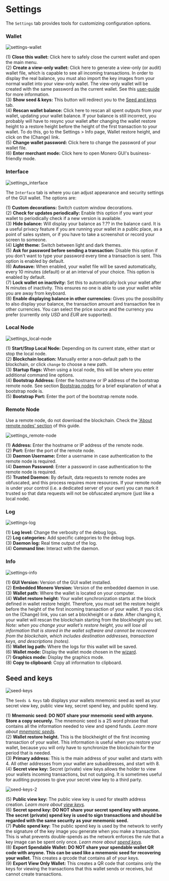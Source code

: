 # Settings
The `Settings` tab provides tools for customizing configuration options.

### Wallet
![settings-wallet](media/black_settings-wallet.png)

(1) **Close this wallet:** Click here to safely close the current wallet and open the main menu.  
(2) **Create a view-only wallet:** Click here to generate a view-only (or audit) wallet file, which is capable to see all incoming transactions. In order to display the real balance, you must also import the key images from your normal wallet into your view-only wallet. The view-only wallet will be created with the same password as the current wallet. See this [user-guide](https://getmonero.org/resources/user-guides/view_only.html) for more information.  
(3) **Show seed & keys:** This button will redirect you to the [Seed and keys](#seed-and-keys) tab.  
(4) **Rescan wallet balance:** Click here to rescan all spent outputs from your wallet, updating your wallet balance. If your balance is still incorrect, you probably will have to resync your wallet after changing the wallet restore height to a restore height before the height of the first transaction to your wallet. To do this, go to the Settings > Info page, Wallet restore height, and click on the (Change) link.  
(5) **Change wallet password:** Click here to change the password of your wallet file.  
(6) **Enter merchant mode:** Click here to open Monero GUI's business-friendly mode.  


### Interface
![settings_interface](media/black_settings-interface.png)

The `Interface` tab is where you can adjust appearance and security settings of the GUI wallet. The options are:

(1) **Custom decorations:** Switch custom window decorations.  
(2) **Check for updates periodically:** Enable this option if you want your wallet to periodically check if a new version is available.  
(3) **Hide balance:** Will display your balance as ?.?? in the balance card. It is a useful privacy feature if you are running your wallet in a public place, as a point of sales system, or if you have to take a screenshot or record your screen to someone.  
(4) **Light theme:** Switch between light and dark themes.  
(5) **Ask for password before sending a transaction:** Disable this option if you don't want to type your password every time a transaction is sent. This option is enabled by default.  
(6) **Autosave:** When enabled, your wallet file will be saved automatically, every 10 minutes (default) or at an interval of your choice. This option is enabled by default.  
(7) **Lock wallet on inactivity:** Set this to automatically lock your wallet after N minutes of inactivity. This ensures no one is able to use your wallet while you are away from keyboard.  
(8) **Enable displaying balance in other currencies:** Gives you the possibility to also display your balance, the transaction amount and transaction fee in other currencies. You can select the price source and the currency you prefer (currently only *USD* and *EUR* are supported).

### Local Node
![settings_local-node](media/black_settings-node-local_node.png)

(1) **Start/Stop Local Node:** Depending on its current state, either start or stop the local node.  
(2) **Blockchain location:** Manually enter a non-default path to the blockchain, or click `change` to choose a new path.  
(3) **Startup flags:** When using a local node, this will be where you enter additional command line options.  
(4) **Bootstrap Address:** Enter the hostname or IP address of the bootstrap remote node. See section [Bootstrap nodes](#bootstrap-nodes) for a brief explanation of what a bootstrap node is.  
(5) **Bootstrap Port:** Enter the port of the bootstrap remote node.  

### Remote Node
Use a remote node, do not download the blockchain. Check the ['About remote nodes' section](#about-remote-nodes) of this guide.

![settings_remote-node](media/black_settings-node-remote_node.png)

(1) **Address:** Enter the hostname or IP address of the remote node.  
(2) **Port:** Enter the port of the remote node.  
(3) **Daemon Username:**  Enter a username in case authentication to the remote node is required.  
(4) **Daemon Password:**  Enter a password in case authentication to the remote node is required.  
(5) **Trusted Daemon:** By default, data requests to remote nodes are obfuscated, and this process requires more resources. If your remote node is under your control (i.e. a dedicated server of your own) you can mark it trusted so that data requests will not be obfuscated anymore (just like a local node).

### Log
![settings-log](media/black_settings-log.png)

(1) **Log level:** Change the verbosity of the debug logs.  
(2) **Log categories:** Add specific categories to the debug logs.  
(3) **Daemon log:** Real time output of the log.  
(4) **Command line:** Interact with the daemon.

### Info
![settings-info](media/black_settings-info.png)

(1) **GUI Version:** Version of the GUI wallet installed.  
(2) **Embedded Monero Version:** Version of the embedded daemon in use.  
(3) **Wallet path:** Where the wallet is located on your computer.  
(4) **Wallet restore height:** Your wallet synchronization starts at the block defined in wallet restore height. Therefore, you must set the restore height before the height of the first incoming transaction of your wallet. If you click on the (Change) link, you can set a blockheight or a date. After changing it, your wallet will rescan the blockchain starting from the blockheight you set. *Note: when you change your wallet's restore height, you will lose all information that is stored in the wallet software and cannot be recovered from the blockchain, which includes destination addresses, transaction keys, and descriptions (notes).*   
(5) **Wallet log path:** Where the logs for this wallet will be saved.  
(6) **Wallet mode:** Display the wallet mode chosen in the [wizard](#choose-wallet-mode).  
(7) **Graphics mode:** Display the graphics mode.  
(8) **Copy to clipboard:** Copy all information to clipboard.  

## Seed and keys
![seed-keys](media/black_seed-keys.png)

The `Seeds & Keys` tab displays your wallets mnemonic seed as well as your secret view key, public view key, secret spend key, and public spend key.

(1) **Mnemonic seed: DO NOT share your mnemonic seed with anyone. Store a copy securely.** The mnemonic seed is a 25 word phrase that contains all the information needed to view and spend funds. *Learn more about [mnemonic seeds](https://getmonero.org/resources/moneropedia/mnemonicseed.html).*  
(2) **Wallet restore height.** This is the blockheight of the first incoming transaction of your wallet. This information is useful when you restore your wallet, because you will only have to synchronize the blockchain for the period that is needed.  
(3) **Primary address:** This is the main address of your wallet and starts with 4. All other addresses from your wallet are subaddresses, and start with 8.  
(4) **Secret view key:** Secret (private) view keys allows the holder to view your wallets incoming transactions, but not outgoing. It is sometimes useful for auditing purposes to give your secret view key to a third party.  

![seed-keys-2](media/black_seed-keys_2.png)

(5) **Public view key:** The public view key is used for stealth address creation. *Learn more about [view keys](https://getmonero.org/resources/moneropedia/viewkey.html).*  
(6) **Secret spend key: DO NOT share your secret spend key with anyone. The secret (private) spend key is used to sign transactions and should be regarded with the same security as your mnemonic seed.**  
(7) **Public spend key:** The public spend key is used by the network to verify the signature of the key image you generate when you make a transaction. This is what prevents double-spends as the network enforces the rule that a key image can be spent only once. *Learn more about [spend keys](https://getmonero.org/resources/moneropedia/spendkey.html).*  
(8) **Export Spendable Wallet: DO NOT share your spendable wallet QR code with anyone. This can be used like a mnemonic seed for recovering your wallet.** This creates a qrcode that contains all of your keys.  
(9) **Export View Only Wallet:** This creates a QR code that contains only the keys for viewing the transactions that this wallet sends or receives, but cannot create transactions.  
